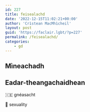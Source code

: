 ```yaml
---
id: 227
title: feisealachd
date: '2022-12-15T11:02:21+00:00'
author: 'Crìstean MacMhìcheil'
layout: post
guid: 'https://faclair.lgbt/?p=227'
permalink: /feisealachd/
categories:
    - gd
---
```


## Mìneachadh

## Eadar-theangachaidhean

&#x1f1ee;&#x1f1ea; gnéasacht

&#x1f3f4;&#xe0067;&#xe0062;&#xe0065;&#xe006e;&#xe0067;&#xe007f; sexuality
